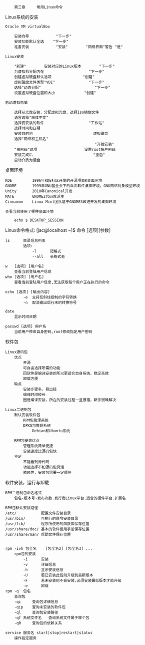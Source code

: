 		第三章		常用Linux命令

Linux系统的安装

	Oracle VM virtualBox
		
		安装向导			"下一步"
		安装功能默认全选	"下一步"
		准备安装			"安装"		"网络界面"警告 "是"
		
	Linux安装
	
		"新建"		安装对应的Linux版本		"下一步"
		为虚拟机分配内存					"下一步"
		创建虚拟硬盘默认选项				"创建"
		虚拟磁盘文件类型"VDI" 				"下一步"
		选择"动态分配"						"下一步"
		设置虚拟硬盘位置和大小				"创建"
		
	启动虚拟电脑
	
		选择从光盘安装，分配虚拟光盘，选择iso镜像文件
		语言选择"简体中文"
		选择要安装的软件					"工作站"
		选择时间和日期
		安装目的地							虚拟磁盘
		选择"网络和主机名"					
											"开始安装"
		"根密码"选项						设置root帐户密码	
		安装完成后							"重启"
		启动介质为硬盘

桌面环境

	KDE			1996年KDE社区开发的开源项目K桌面环境
	GNOME		1999年GNU基金会下的自由软件桌面环境，GNU网络对象模型环境
	Unity		2010年Canonical开发
	MATE		GNOME2代码库派生
	Cinnamon	Linux Mint团队基于GNOME3改进开发的桌面环境	
	
	查看当前使用了哪种桌面环境
	
		echo $ DESKTOP_SESSION
		
		
		
		
		


Linux命令格式:
	[jac@localhost ~]$ 命令	[选项][参数]
	
	ls 		目录信息列表
			选项:
				-l		短格式
				--all	长格式去
	
	w	[选项] [用户名]
		查看当前登陆用户信息
	who [选项] [用户名]
		查看当前登陆用户信息,无法获取每个用户正在执行的命令
		
	echo [选项] [输出内容]
			-e	支持反斜线控制的字符转换
			-n	取消输出后行末的转换符号
			
	date
		显示时间日期
		
	passwd [选项] 用户名
		当前用户修改自身密码,root修改指定用户密码
		
软件包
	
	Linux源码包
		优点
			开源
			可自由选择所需的功能
			因软件是编译安装的所以更适合自身系统，稳定高效
			卸载方便
		缺点
			安装步骤多，易出错
			编译时间较长
			因是编译安装，所在的安装过程一旦报错，新手很难解决
	
	Linux二进制包
		默认安装软件包
			RPM包管理系统
			DPKG包管理系统
				Debian和Ubuntu系统
		
		RPM包安装优点
			管理系统简单便捷
			安装速度比源码包快
		不足
			不能看到源代码
			功能选择不如源码包灵活
			依赖性，安装包需要一定顺序

软件安装，运行与卸载

	RPM二进制包命名格式
		包名-版本号-发布次数.发行商Linux平台.适合的硬件平台.扩展名
		
	RPM包默认安装路径
	/etc/			配置文件安装目录
	/usr/bin/		可执行的命令安装目录
	/usr/lib/		程序所使用的函数库保存位置
	/usr/share/doc/	基本的软件使用手册保存位置
	/usr/share/man/	帮助文件保存位置
	
		
	rpm	-ivh 包全名	[包全名2] [包全名3] ...
		rpm包的安装
			-i		安装
			-v		详细信息
			-h		显示安装信息
			-U		若已安装此包则升级到最新版本
			-F		若未安装则不会安装,必须安装最低版本才能升级
			-e		卸载
	rpm	-q	包名
		查询包
		-qi		查询包详细信息
		-qip	查询未安装的软件包
		-ql		查询包安装路径
		-qf	系统文件名	查询系统文件属于哪个包
		-qR		查询包的依赖关系
		
	service 服务名	start|stop|restart|status
		操作指定服务
